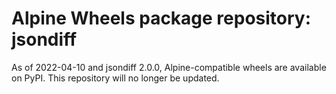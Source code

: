# Alpine Wheels package repository: jsondiff

As of 2022-04-10 and jsondiff 2.0.0, Alpine-compatible wheels are available on PyPI. This repository will no longer be updated.
